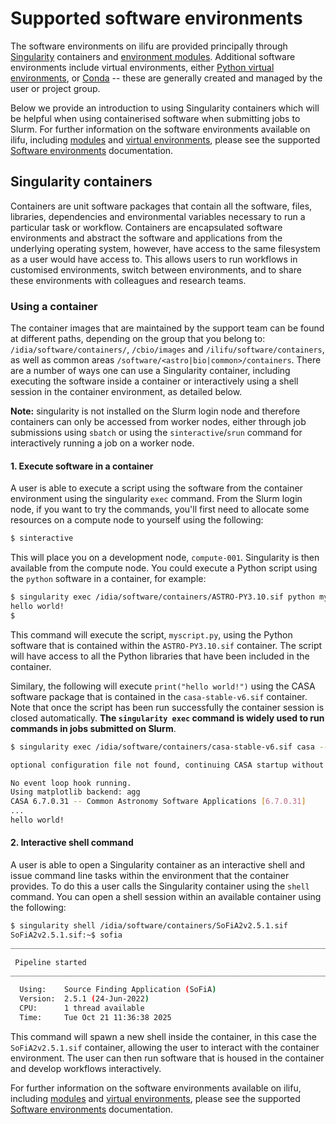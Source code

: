 # Supported software environments

The software environments on ilifu are provided principally through [Singularity](https://docs.sylabs.io/guides/latest/user-guide/) containers and [environment modules](tech_docs/software_environments?id=environment-modules). Additional software environments include virtual environments, either [Python virtual environments](tech_docs/software_environments?id=python-virtual-environments), or [Conda](tech_docs/software_environments?id=anaconda) -- these are generally created and managed by the user or project group. 

Below we provide an introduction to using Singularity containers which will be helpful when using containerised software when submitting jobs to Slurm. For further information on the software environments available on ilifu, including [modules](tech_docs/software_environments?id=environment-modules) and [virtual environments](tech_docs/software_environments?id=python-virtual-environments), please see the supported [Software environments](tech_docs/software_environments.md) documentation.

## Singularity containers

Containers are unit software packages that contain all the software, files, libraries, dependencies and environmental variables necessary to run a particular task or workflow. Containers are encapsulated software environments and abstract the software and applications from the underlying operating system, however, have access to the same filesystem as a user would have access to. This allows users to run workflows in customised environments, switch between environments, and to share these environments with colleagues and research teams.

### Using a container

The container images that are maintained by the support team can be found at different paths, depending on the group that you belong to: `/idia/software/containers/`, `/cbio/images` and `/ilifu/software/containers`, as well as common areas `/software/<astro|bio|common>/containers`. There are a number of ways one can use a Singularity container, including executing the software inside a container or interactively using a shell session in the container environment, as detailed below.

**Note:** singularity is not installed on the Slurm login node and therefore containers can only be accessed from worker nodes, either through job submissions using `sbatch` or using the `sinteractive`/`srun` command for interactively running a job on a worker node.

#### 1. Execute software in a container

A user is able to execute a script using the software from the container environment using the singularity `exec` command. From the Slurm login node, if you want to try the commands, you'll first need to allocate some resources on a compute node to yourself using the following:
```bash
$ sinteractive
```
This will place you on a development node, `compute-001`. Singularity is then available from the compute node. You could execute a Python script using the `python` software in a container, for example:
```bash
$ singularity exec /idia/software/containers/ASTRO-PY3.10.sif python myscript.py
hello world!
$
```
This command will execute the script, `myscript.py`, using the Python software that is contained within the `ASTRO-PY3.10.sif` container. The script will have access to all the Python libraries that have been included in the container.

Similary, the following will execute `print("hello world!")` using the CASA software package that is contained in the `casa-stable-v6.sif` container. Note that once the script has been run successfully the container session is closed automatically. **The `singularity exec` command is widely used to run commands in jobs submitted on Slurm**.

```bash
$ singularity exec /idia/software/containers/casa-stable-v6.sif casa --log2term --nologger -c 'print("hello world!")'

optional configuration file not found, continuing CASA startup without it

No event loop hook running.
Using matplotlib backend: agg
CASA 6.7.0.31 -- Common Astronomy Software Applications [6.7.0.31]
...
hello world!
```

#### 2. Interactive shell command

A user is able to open a Singularity container as an interactive shell and issue command line tasks within the environment that the container provides. To do this a user calls the Singularity container using the `shell` command. You can open a shell session within an available container using the following:
```bash
$ singularity shell /idia/software/containers/SoFiA2v2.5.1.sif 
SoFiA2v2.5.1.sif:~$ sofia
____________________________________________________________________________

 Pipeline started
____________________________________________________________________________

  Using:    Source Finding Application (SoFiA)
  Version:  2.5.1 (24-Jun-2022)
  CPU:      1 thread available
  Time:     Tue Oct 21 11:36:38 2025
```

This command will spawn a new shell inside the container, in this case the `SoFiA2v2.5.1.sif` container, allowing the user to interact with the container environment. The user can then run software that is housed in the container and develop workflows interactively.

For further information on the software environments available on ilifu, including [modules](tech_docs/software_environments?id=environment-modules) and [virtual environments](tech_docs/software_environments?id=python-virtual-environments), please see the supported [Software environments](tech_docs/software_environments.md) documentation.